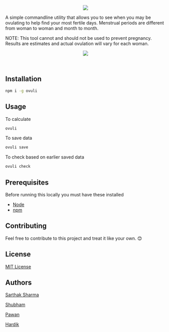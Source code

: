 <p align="center">
 <img src="https://user-images.githubusercontent.com/3650216/73588142-4d1d7180-44eb-11ea-8ace-75d4e69c8a43.png"/>
</p>

A simple commandline utility that allows you to see when you may be ovulating to help find your most fertile days. Menstrual periods are different from woman to woman and month to month.

NOTE: This tool cannot and should not be used to prevent pregnancy. Results are estimates and actual ovulation will vary for each woman.

<p align="center">
 <img src="https://user-images.githubusercontent.com/3650216/73588516-1bf37000-44f0-11ea-8d50-bcc16a23088d.gif">
</p>

&nbsp;

## Installation

```sh
npm i -g ovuli
```

## Usage

To calculate
```sh
ovuli
```

To save data
```sh
ovuli save
```

To check based on earlier saved data
```sh
ovuli check
```
## Prerequisites

Before running this locally you must have these installed

- [Node](https://nodejs.org/)
- [npm](https://www.npmjs.com/)

## Contributing

Feel free to contribute to this project and treat it like your own. 😊

## License

[MIT License](https://github.com/sarthology/ovuli/blob/master/LICENSE)

## Authors

[Sarthak Sharma](https://twitter.com/sarthology)

[Shubham](https://github.com/shubhamArora15)

[Pawan](https://github.com/pavanjadhaw)

[Hardik](https://github.com/Hardik500)

